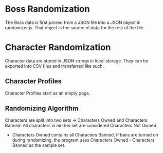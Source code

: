 # Boss Randomization
The Boss data is first parsed from a JSON file into a JSON object in randomizer.js. That object is the source of data for the rest of the file.



# Character Randomization
Character data are stored in JSON strings in local storage. They can be exported into CSV files and transferred like such.

## Character Profiles
Character Profiles start as an empty page.

## Randomizing Algorithm
Characters are split into two sets -> Characters Owned and Characters Banned. All characters in neither set are considered Characters Not Owned.
- Characters Owned contains all Characters Banned, if bans are turned on during randomizing, the program uses Characters Owned - Characters Banned as the sample set. 


